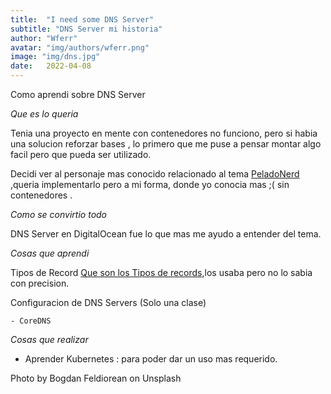 ```yaml
---
title:  "I need some DNS Server"
subtitle: "DNS Server mi historia"
author: "Wferr"
avatar: "img/authors/wferr.png"
image: "img/dns.jpg"
date:   2022-04-08 
---
```


 Como aprendi sobre DNS Server

_Que es lo queria_ 

Tenia una proyecto en mente con contenedores  no funciono, pero si habia una solucion reforzar bases , lo primero que me puse a pensar montar algo facil pero que pueda ser utilizado.

Decidi ver al personaje mas conocido relacionado al tema [PeladoNerd](https://youtu.be/tE9YjEV1T4E) ,queria implementarlo pero a mi forma, donde yo conocia mas ;( sin contenedores .


_Como se convirtio todo_

DNS Server en DigitalOcean fue lo que mas me ayudo a entender del tema.


_Cosas que aprendi_


Tipos de Record [Que son los Tipos de records](https://wizardzines.com/comics/dns-record-types/),los usaba pero no lo sabia con precision.


Configuracion de DNS Servers (Solo una clase)

```
- CoreDNS
```

_Cosas que realizar_


- Aprender Kubernetes : para poder dar un uso mas requerido.



Photo by Bogdan Feldiorean on Unsplash


